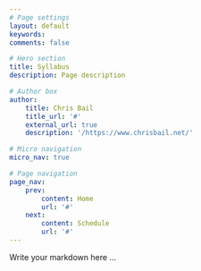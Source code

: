 ```yaml
---
# Page settings
layout: default
keywords:
comments: false

# Hero section
title: Syllabus
description: Page description

# Author box
author:
    title: Chris Bail
    title_url: '#'
    external_url: true
    description: '/https://www.chrisbail.net/'

# Micro navigation
micro_nav: true

# Page navigation
page_nav:
    prev:
        content: Home
        url: '#'
    next:
        content: Schedule
        url: '#'
---
```


Write your markdown here ...
